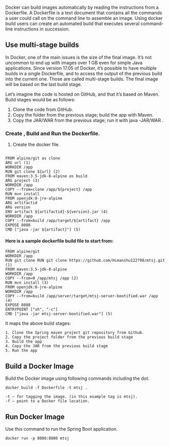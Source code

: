Docker can build images automatically by reading the instructions from a Dockerfile. A Dockerfile is a text document that contains all the commands a user could call on the command line to assemble an image. Using docker build users can create an automated build that executes several command-line instructions in succession.

## Use multi-stage builds
  In Docker, one of the main issues is the size of the final image. It’s not uncommon to end up with images over 1 GB even for simple Java applications. Since version 17.05 of Docker, it’s possible to have multiple builds in a single Dockerfile, and to access the output of the previous build into the current one. Those are called multi-stage builds. The final image will be based on the last build stage.

Let’s imagine the code is hosted on GitHub, and that it’s based on Maven. Build stages would be as follows:

1. Clone the code from GitHub.
2. Copy the folder from the previous stage; build the app with Maven.
3. Copy the JAR/WAR from the previous stage; run it with java -JAR/WAR .

### Create , Build and Run the Dockerfile. 

1. Create the docker file. 
```

FROM alpine/git as clone
ARG url (1)
WORKDIR /app
RUN git clone ${url} (2)
FROM maven:3.5-jdk-8-alpine as build
ARG project (3)
WORKDIR /app
COPY --from=clone /app/${project} /app
RUN mvn install
FROM openjdk:8-jre-alpine
ARG artifactid
ARG version
ENV artifact ${artifactid}-${version}.jar (4)
WORKDIR /app
COPY --from=build /app/target/${artifact} /app
EXPOSE 8080
CMD ["java -jar ${artifact}"] (5)
```


#### Here is a sample dockerfile build file to start from:

```
FROM alpine/git
WORKDIR /app
RUN git clone RUN git clone https://github.com/Himanshu122798/mtsj.git (1)
FROM maven:3.5-jdk-8-alpine
WORKDIR /app
COPY --from=0 /app/mtsj /app (2)
RUN mvn install (3)
FROM openjdk:8-jre-alpine
WORKDIR /app
COPY --from=build /app/server/target/mtsj-server-bootified.war /app (4)
EXPOSE 8080
ENTRYPOINT ["sh", "-c"]  
CMD ["java -jar mtsj-server-bootified.war"] (5)
```
It maps the above build stages:

```
1. Clone the Spring maven project git repository from Github.
2. Copy the project folder from the previous build stage
3. Build the app
4. Copy the JAR from the previous build stage
5. Run the app
```
## Build a Docker Image
Build the Docker image using following commands including the dot.

```
docker build -f Dockerfile -t mtsj .
```
```
-t – for tagging the image. (in this example tag is mtsj).
-f – point to a Docker file location.
```
## Run Docker Image
Use this command to run the Spring Boot application.
```
docker run -p 8080:8080 mtsj
```



